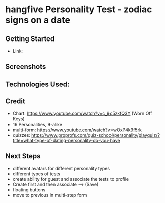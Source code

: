 # hangfive Personality Test - zodiac signs on a date

## Getting Started
- Link: 

## Screenshots

## Technologies Used:



## Credit 
- Chart: https://www.youtube.com/watch?v=c_9c5zkfQ3Y (Worn Off Keys)
- 16 Personalities, 9-alike
- multi-form: https://www.youtube.com/watch?v=wOxP4k9f5rk
- quizzes: https://www.proprofs.com/quiz-school/personality/playquiz/?title=what-type-of-dating-personality-do-you-have

## Next Steps
- different avatars for different personality types
- different types of tests
- create ability for guest and associate the tests to profile
- Create first and then associate --> (Save)
- floating buttons
- move to previous in multi-step form